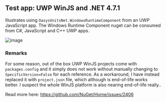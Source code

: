 ## Test app: UWP WinJS and .NET 4.7.1

Illustrates using `OasysUnitsNet.WindowsRuntimeComponent` from an UWP JavaScript app.
The Windows Runtime Component nuget can be consumed from C#, JavaScript and C++ UWP apps.


![image](https://user-images.githubusercontent.com/787816/35769565-700e4582-090d-11e8-80f6-19a4f06dea9e.png)

### Remarks
For some reason, out of the box UWP WinJS projects come with `packages.config` and it simply does not work without manually changing to `SpecificVersion=False` for each reference.
As a workaround, I have instead replaced it with `project.json` file, which although is end-of-life works better. I suspect the whole WinJS platform is also nearing end-of-life really..

Read more here: https://github.com/NuGet/Home/issues/2406